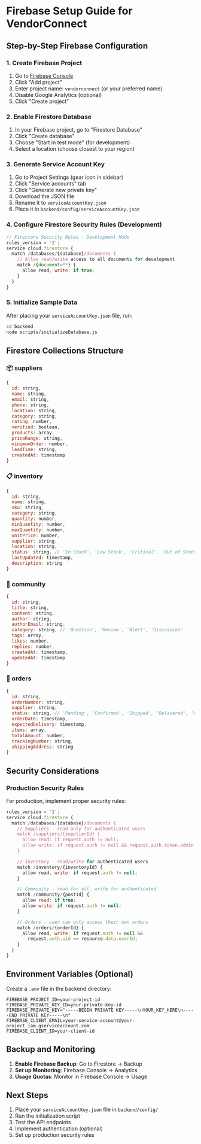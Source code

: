 # Firebase Setup Guide for VendorConnect

## Step-by-Step Firebase Configuration

### 1. Create Firebase Project

1. Go to [Firebase Console](https://console.firebase.google.com)
2. Click "Add project"
3. Enter project name: `vendorconnect` (or your preferred name)
4. Disable Google Analytics (optional)
5. Click "Create project"

### 2. Enable Firestore Database

1. In your Firebase project, go to "Firestore Database"
2. Click "Create database"
3. Choose "Start in test mode" (for development)
4. Select a location (choose closest to your region)

### 3. Generate Service Account Key

1. Go to Project Settings (gear icon in sidebar)
2. Click "Service accounts" tab
3. Click "Generate new private key"
4. Download the JSON file
5. Rename it to `serviceAccountKey.json`
6. Place it in `backend/config/serviceAccountKey.json`

### 4. Configure Firestore Security Rules (Development)

```javascript
// Firestore Security Rules - Development Mode
rules_version = '2';
service cloud.firestore {
  match /databases/{database}/documents {
    // Allow read/write access to all documents for development
    match /{document=**} {
      allow read, write: if true;
    }
  }
}
```

### 5. Initialize Sample Data

After placing your `serviceAccountKey.json` file, run:

```bash
cd backend
node scripts/initializeDatabase.js
```

## Firestore Collections Structure

### 📦 suppliers

```javascript
{
  id: string,
  name: string,
  email: string,
  phone: string,
  location: string,
  category: string,
  rating: number,
  verified: boolean,
  products: array,
  priceRange: string,
  minimumOrder: number,
  leadTime: string,
  createdAt: timestamp
}
```

### 📋 inventory

```javascript
{
  id: string,
  name: string,
  sku: string,
  category: string,
  quantity: number,
  minQuantity: number,
  maxQuantity: number,
  unitPrice: number,
  supplier: string,
  location: string,
  status: string, // 'In Stock', 'Low Stock', 'Critical', 'Out of Stock'
  lastUpdated: timestamp,
  description: string
}
```

### 💬 community

```javascript
{
  id: string,
  title: string,
  content: string,
  author: string,
  authorEmail: string,
  category: string, // 'Question', 'Review', 'Alert', 'Discussion'
  tags: array,
  likes: number,
  replies: number,
  createdAt: timestamp,
  updatedAt: timestamp
}
```

### 🛒 orders

```javascript
{
  id: string,
  orderNumber: string,
  supplier: string,
  status: string, // 'Pending', 'Confirmed', 'Shipped', 'Delivered', 'Cancelled'
  orderDate: timestamp,
  expectedDelivery: timestamp,
  items: array,
  totalAmount: number,
  trackingNumber: string,
  shippingAddress: string
}
```

## Security Considerations

### Production Security Rules

For production, implement proper security rules:

```javascript
rules_version = '2';
service cloud.firestore {
  match /databases/{database}/documents {
    // Suppliers - read only for authenticated users
    match /suppliers/{supplierId} {
      allow read: if request.auth != null;
      allow write: if request.auth != null && request.auth.token.admin == true;
    }

    // Inventory - read/write for authenticated users
    match /inventory/{inventoryId} {
      allow read, write: if request.auth != null;
    }

    // Community - read for all, write for authenticated
    match /community/{postId} {
      allow read: if true;
      allow write: if request.auth != null;
    }

    // Orders - user can only access their own orders
    match /orders/{orderId} {
      allow read, write: if request.auth != null &&
        request.auth.uid == resource.data.userId;
    }
  }
}
```

## Environment Variables (Optional)

Create a `.env` file in the backend directory:

```
FIREBASE_PROJECT_ID=your-project-id
FIREBASE_PRIVATE_KEY_ID=your-private-key-id
FIREBASE_PRIVATE_KEY="-----BEGIN PRIVATE KEY-----\nYOUR_KEY_HERE\n-----END PRIVATE KEY-----\n"
FIREBASE_CLIENT_EMAIL=your-service-account@your-project.iam.gserviceaccount.com
FIREBASE_CLIENT_ID=your-client-id
```

## Backup and Monitoring

1. **Enable Firebase Backup**: Go to Firestore → Backup
2. **Set up Monitoring**: Firebase Console → Analytics
3. **Usage Quotas**: Monitor in Firebase Console → Usage

## Next Steps

1. Place your `serviceAccountKey.json` file in `backend/config/`
2. Run the initialization script
3. Test the API endpoints
4. Implement authentication (optional)
5. Set up production security rules

